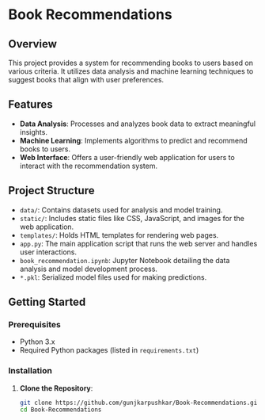 # Book Recommendations

## Overview

This project provides a system for recommending books to users based on various criteria. It utilizes data analysis and machine learning techniques to suggest books that align with user preferences.

## Features

- **Data Analysis**: Processes and analyzes book data to extract meaningful insights.
- **Machine Learning**: Implements algorithms to predict and recommend books to users.
- **Web Interface**: Offers a user-friendly web application for users to interact with the recommendation system.

## Project Structure

- `data/`: Contains datasets used for analysis and model training.
- `static/`: Includes static files like CSS, JavaScript, and images for the web application.
- `templates/`: Holds HTML templates for rendering web pages.
- `app.py`: The main application script that runs the web server and handles user interactions.
- `book_recommendation.ipynb`: Jupyter Notebook detailing the data analysis and model development process.
- `*.pkl`: Serialized model files used for making predictions.

## Getting Started

### Prerequisites

- Python 3.x
- Required Python packages (listed in `requirements.txt`)

### Installation

1. **Clone the Repository**:
   ```bash
   git clone https://github.com/gunjkarpushkar/Book-Recommendations.git
   cd Book-Recommendations
